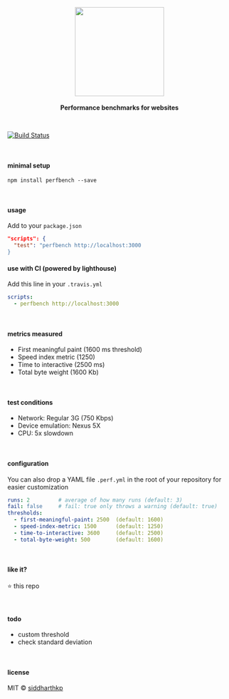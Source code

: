 <p align="center">
  <img src="https://raw.githubusercontent.com/siddharthkp/perfbench/master/logo.png" height="200px"/>
  <br><br>
  <b>Performance benchmarks for websites</b>
  <br>
</p>

&nbsp;

[![Build Status](https://travis-ci.org/siddharthkp/reaqt.svg?branch=master)](https://travis-ci.org/siddharthkp/perfbench)

&nbsp;

#### minimal setup
```
npm install perfbench --save
```

&nbsp;

#### usage

Add to your `package.json`

```json
"scripts": {
  "test": "perfbench http://localhost:3000
}
```

#### use with CI (powered by lighthouse)

Add this line in your `.travis.yml`

```yaml
scripts:
  - perfbench http://localhost:3000
```

&nbsp;

#### metrics measured

- First meaningful paint (1600 ms threshold)
- Speed index metric (1250)
- Time to interactive (2500 ms)
- Total byte weight (1600 Kb)

&nbsp;

#### test conditions

- Network: Regular 3G (750 Kbps)
- Device emulation: Nexus 5X
- CPU: 5x slowdown

&nbsp;

#### configuration

You can also drop a YAML file `.perf.yml` in the root of your repository for easier customization

```yaml
runs: 2         # average of how many runs (default: 3)
fail: false     # fail: true only throws a warning (default: true)
thresholds:
  - first-meaningful-paint: 2500  (default: 1600)
  - speed-index-metric: 1500      (default: 1250)
  - time-to-interactive: 3600     (default: 2500)
  - total-byte-weight: 500        (default: 1600)
```

&nbsp;

#### like it?

:star: this repo

&nbsp;

#### todo

- custom threshold
- check standard deviation

&nbsp;

#### license

MIT © [siddharthkp](https://github.com/siddharthkp)
